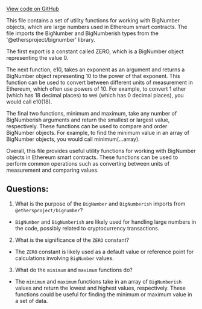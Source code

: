 [View code on GitHub](zoo-labs/zoo/blob/master/core/src/functions/math.ts)

This file contains a set of utility functions for working with BigNumber objects, which are large numbers used in Ethereum smart contracts. The file imports the BigNumber and BigNumberish types from the '@ethersproject/bignumber' library.

The first export is a constant called ZERO, which is a BigNumber object representing the value 0.

The next function, e10, takes an exponent as an argument and returns a BigNumber object representing 10 to the power of that exponent. This function can be used to convert between different units of measurement in Ethereum, which often use powers of 10. For example, to convert 1 ether (which has 18 decimal places) to wei (which has 0 decimal places), you would call e10(18).

The final two functions, minimum and maximum, take any number of BigNumberish arguments and return the smallest or largest value, respectively. These functions can be used to compare and order BigNumber objects. For example, to find the minimum value in an array of BigNumber objects, you would call minimum(...array).

Overall, this file provides useful utility functions for working with BigNumber objects in Ethereum smart contracts. These functions can be used to perform common operations such as converting between units of measurement and comparing values.
## Questions: 
 1. What is the purpose of the `BigNumber` and `BigNumberish` imports from `@ethersproject/bignumber`?
- `BigNumber` and `BigNumberish` are likely used for handling large numbers in the code, possibly related to cryptocurrency transactions.

2. What is the significance of the `ZERO` constant?
- The `ZERO` constant is likely used as a default value or reference point for calculations involving `BigNumber` values.

3. What do the `minimum` and `maximum` functions do?
- The `minimum` and `maximum` functions take in an array of `BigNumberish` values and return the lowest and highest values, respectively. These functions could be useful for finding the minimum or maximum value in a set of data.